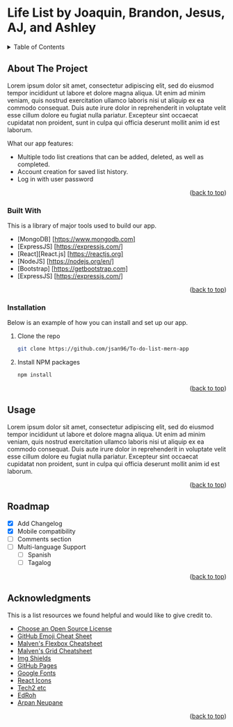# Life List by Joaquin, Brandon, Jesus, AJ, and Ashley


<!-- TABLE OF CONTENTS -->
<details>
  <summary>Table of Contents</summary>
  <ol>
    <li>
      <a href="#about-the-project">About The Project</a>
      <ul>
        <li><a href="#built-with">Built With</a></li>
      </ul>
      <ul>
        <li><a href="#installation">Installation</a></li>
      </ul>
     </li>
    <li><a href="#usage">Usage</a></li>
    <li><a href="#roadmap">Roadmap</a></li>
    <li><a href="#acknowledgments">Acknowledgments</a></li>
  </ol>
</details>



<!-- ABOUT THE PROJECT -->
## About The Project

Lorem ipsum dolor sit amet, consectetur adipiscing elit, sed do eiusmod tempor incididunt ut labore et dolore magna aliqua. Ut enim ad minim veniam, quis nostrud exercitation ullamco laboris nisi ut aliquip ex ea commodo consequat. Duis aute irure dolor in reprehenderit in voluptate velit esse cillum dolore eu fugiat nulla pariatur. Excepteur sint occaecat cupidatat non proident, sunt in culpa qui officia deserunt mollit anim id est laborum.

What our app features:
* Multiple todo list creations that can be added, deleted, as well as completed.
* Account creation for saved list history.
* Log in with user password

<p align="right">(<a href="#readme-top">back to top</a>)</p>


### Built With

This is a library of major tools used to build our app.
* [MongoDB] [https://www.mongodb.com]
* [ExpressJS] [https://expressjs.com/]
* [React][React.js] [https://reactjs.org]
* [NodeJS] [https://nodejs.org/en/]
* [Bootstrap] [https://getbootstrap.com]
* [ExpressJS] [https://expressjs.com/]

<p align="right">(<a href="#readme-top">back to top</a>)</p>


### Installation

Below is an example of how you can install and set up our app.
1. Clone the repo
   ```sh
   git clone https://github.com/jsan96/To-do-list-mern-app
   ```
3. Install NPM packages
   ```sh
   npm install
   ```

<p align="right">(<a href="#readme-top">back to top</a>)</p>



<!-- USAGE EXAMPLES -->
## Usage

Lorem ipsum dolor sit amet, consectetur adipiscing elit, sed do eiusmod tempor incididunt ut labore et dolore magna aliqua. Ut enim ad minim veniam, quis nostrud exercitation ullamco laboris nisi ut aliquip ex ea commodo consequat. Duis aute irure dolor in reprehenderit in voluptate velit esse cillum dolore eu fugiat nulla pariatur. Excepteur sint occaecat cupidatat non proident, sunt in culpa qui officia deserunt mollit anim id est laborum.

<p align="right">(<a href="#readme-top">back to top</a>)</p>



<!-- ROADMAP -->
## Roadmap

- [x] Add Changelog
- [x] Mobile compatibility
- [ ] Comments section
- [ ] Multi-language Support
    - [ ] Spanish
    - [ ] Tagalog

<p align="right">(<a href="#readme-top">back to top</a>)</p>




<!-- ACKNOWLEDGMENTS -->
## Acknowledgments

This is a list resources we found helpful and would like to give credit to.

* [Choose an Open Source License](https://choosealicense.com)
* [GitHub Emoji Cheat Sheet](https://www.webpagefx.com/tools/emoji-cheat-sheet)
* [Malven's Flexbox Cheatsheet](https://flexbox.malven.co/)
* [Malven's Grid Cheatsheet](https://grid.malven.co/)
* [Img Shields](https://shields.io)
* [GitHub Pages](https://pages.github.com)
* [Google Fonts](https://fonts.google.com/)
* [React Icons](https://react-icons.github.io/react-icons/search)
* [Tech2 etc](https://www.youtube.com/@Tech2etc)
* [EdRoh](https://www.youtube.com/@EdRohDev)
* [Arpan Neupane](https://www.youtube.com/@ArpanNeupaneProductions)

<p align="right">(<a href="#readme-top">back to top</a>)</p>

